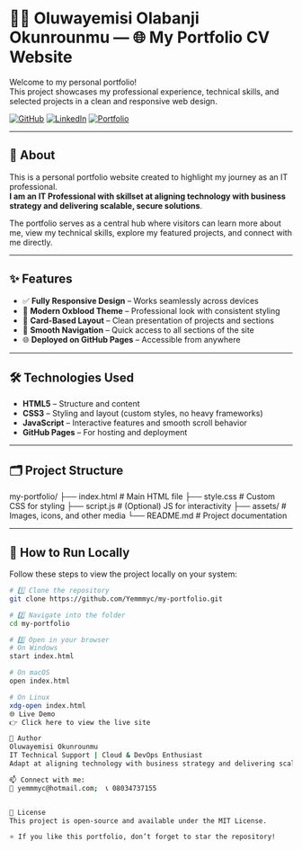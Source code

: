 # 🧑‍💼 Oluwayemisi Olabanji Okunrounmu — 🌐 My Portfolio CV Website

Welcome to my personal portfolio!  
This project showcases my professional experience, technical skills, and selected projects in a clean and responsive web design.

[![GitHub](https://img.shields.io/badge/GitHub-000000?style=for-the-badge&logo=github&logoColor=white)](https://github.com/Yemmmyc)
[![LinkedIn](https://img.shields.io/badge/LinkedIn-0A66C2?style=for-the-badge&logo=linkedin&logoColor=white)](https://www.linkedin.com/in/oluwayemisi-okunrounmu-13936a18)
[![Portfolio](https://img.shields.io/badge/Portfolio-FF4088?style=for-the-badge&logo=vercel&logoColor=white)](https://yemmmyc.github.io/my-portfolio/)

---

## 🧭 About

This is a personal portfolio website created to highlight my journey as an IT professional.  
**I am an IT Professional with skillset at aligning technology with business strategy and delivering scalable, secure solutions**.  

The portfolio serves as a central hub where visitors can learn more about me, view my technical skills, explore my featured projects, and connect with me directly.

---

## ✨ Features

- ✅ **Fully Responsive Design** – Works seamlessly across devices  
- 🎨 **Modern Oxblood Theme** – Professional look with consistent styling  
- 🧱 **Card-Based Layout** – Clean presentation of projects and sections  
- 🧭 **Smooth Navigation** – Quick access to all sections of the site  
- 🌐 **Deployed on GitHub Pages** – Accessible from anywhere

---

## 🛠️ Technologies Used

- **HTML5** – Structure and content  
- **CSS3** – Styling and layout (custom styles, no heavy frameworks)  
- **JavaScript** – Interactive features and smooth scroll behavior  
- **GitHub Pages** – For hosting and deployment

---

## 🗂 Project Structure

my-portfolio/
├── index.html # Main HTML file
├── style.css # Custom CSS for styling
├── script.js # (Optional) JS for interactivity
├── assets/ # Images, icons, and other media
└── README.md # Project documentation



---

## 🚀 How to Run Locally

Follow these steps to view the project locally on your system:

```bash
# 1️⃣ Clone the repository
git clone https://github.com/Yemmmyc/my-portfolio.git

# 2️⃣ Navigate into the folder
cd my-portfolio

# 3️⃣ Open in your browser
# On Windows
start index.html

# On macOS
open index.html

# On Linux
xdg-open index.html
🌐 Live Demo
👉 Click here to view the live site

👤 Author
Oluwayemisi Okunrounmu
IT Technical Support | Cloud & DevOps Enthusiast
Adapt at aligning technology with business strategy and delivering scalable, secure solutions.

📫 Connect with me:
📧 yemmmyc@hotmail.com;  📞 08034737155


📝 License
This project is open-source and available under the MIT License.

⭐️ If you like this portfolio, don’t forget to star the repository!